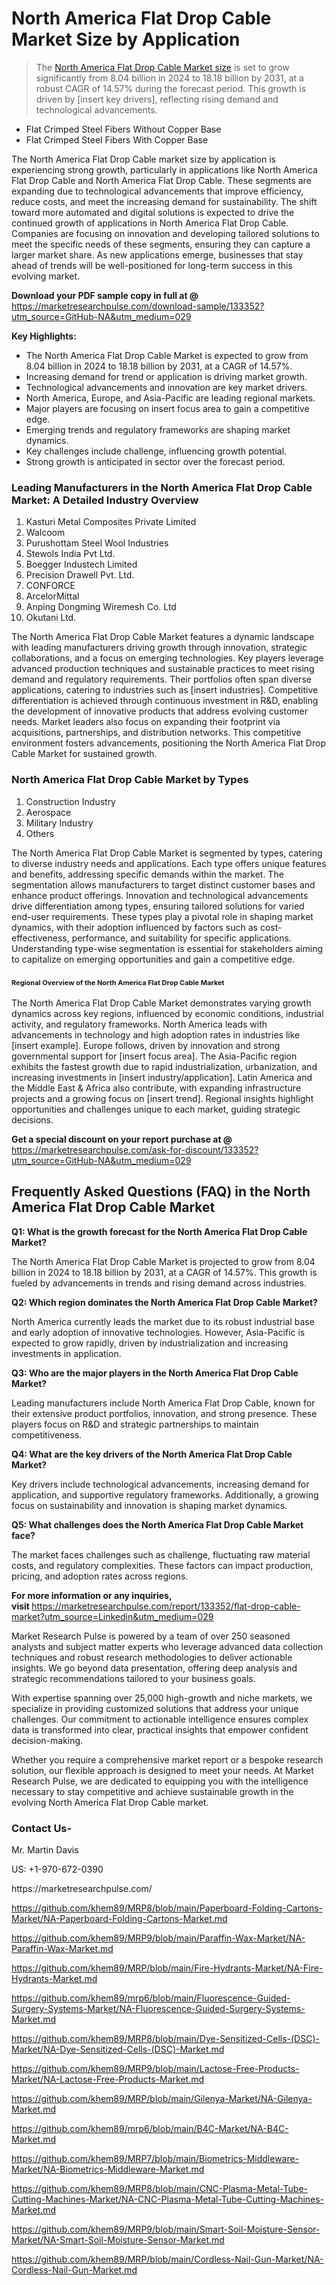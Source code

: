 <h1>North America Flat Drop Cable Market&nbsp;Size by Application</h1><blockquote><p>The <a href="https://marketresearchpulse.com/download-sample/133352?utm_source=GitHub-NA&amp;utm_medium=029">North America Flat Drop Cable Market size</a> is set to grow significantly from 8.04 billion in 2024 to 18.18 billion by 2031, at a robust CAGR of 14.57% during the forecast period. This growth is driven by [insert key drivers], reflecting rising demand and technological advancements.</p></blockquote><ul><li>Flat Crimped Steel Fibers Without Copper Base<li> Flat Crimped Steel Fibers With Copper Base</li></ul><p>The North America Flat Drop Cable market size by application is experiencing strong growth, particularly in applications like North America Flat Drop Cable and North America Flat Drop Cable. These segments are expanding due to technological advancements that improve efficiency, reduce costs, and meet the increasing demand for sustainability. The shift toward more automated and digital solutions is expected to drive the continued growth of applications in North America Flat Drop Cable. Companies are focusing on innovation and developing tailored solutions to meet the specific needs of these segments, ensuring they can capture a larger market share. As new applications emerge, businesses that stay ahead of trends will be well-positioned for long-term success in this evolving market.</p><p><strong>Download your PDF sample copy in full at @ </strong><a href="https://marketresearchpulse.com/download-sample/133352?utm_source=GitHub-NA&amp;utm_medium=029">https://marketresearchpulse.com/download-sample/133352?utm_source=GitHub-NA&amp;utm_medium=029</a></p><p><strong>Key Highlights: </strong></p><ul><li>The North America Flat Drop Cable Market is expected to grow from 8.04 billion in 2024 to 18.18 billion by 2031, at a CAGR of 14.57%.</li><li>Increasing demand for trend or application is driving market growth.</li><li>Technological advancements and innovation are key market drivers.</li><li>North America, Europe, and Asia-Pacific are leading regional markets.</li><li>Major players are focusing on insert focus area to gain a competitive edge.</li><li>Emerging trends and regulatory frameworks are shaping market dynamics.</li><li>Key challenges include challenge, influencing growth potential.</li><li>Strong growth is anticipated in sector over the forecast period.</li></ul><h3>Leading Manufacturers in the North America Flat Drop Cable Market: A Detailed Industry Overview</h3><ol><li>Kasturi Metal Composites Private Limited</li><li>Walcoom</li><li>Purushottam Steel Wool Industries</li><li>Stewols India Pvt Ltd.</li><li>Boegger Industech Limited</li><li>Precision Drawell Pvt. Ltd.</li><li>CONFORCE</li><li>ArcelorMittal</li><li>Anping Dongming Wiremesh Co. Ltd</li><li>Okutani Ltd.</li></ol><div class="flex max-w-full flex-col flex-grow"><div class="min-h-8 text-message flex w-full flex-col items-end gap-2 whitespace-normal break-words [.text-message+&amp;]:mt-5" dir="auto" data-message-author-role="assistant" data-message-id="fd8432e4-4910-450d-b182-61b7bfb0a01f" data-message-model-slug="gpt-4o"><div class="flex w-full flex-col gap-1 empty:hidden first:pt-[3px]"><div class="markdown prose w-full break-words dark:prose-invert light"><p>The North America Flat Drop Cable Market features a dynamic landscape with leading manufacturers driving growth through innovation, strategic collaborations, and a focus on emerging technologies. Key players leverage advanced production techniques and sustainable practices to meet rising demand and regulatory requirements. Their portfolios often span diverse applications, catering to industries such as [insert industries]. Competitive differentiation is achieved through continuous investment in R&amp;D, enabling the development of innovative products that address evolving customer needs. Market leaders also focus on expanding their footprint via acquisitions, partnerships, and distribution networks. This competitive environment fosters advancements, positioning the North America Flat Drop Cable Market for sustained growth.</p></div></div></div></div><h3>North America Flat Drop Cable Market by Types</h3><ol><li>Construction Industry<li> Aerospace<li> Military Industry<li> Others</li></ol><div class="flex max-w-full flex-col flex-grow"><div class="min-h-8 text-message flex w-full flex-col items-end gap-2 whitespace-normal break-words [.text-message+&amp;]:mt-5" dir="auto" data-message-author-role="assistant" data-message-id="084470be-0bb7-4664-bddf-5156b4f41249" data-message-model-slug="gpt-4o-mini"><div class="flex w-full flex-col gap-1 empty:hidden first:pt-[3px]"><div class="markdown prose w-full break-words dark:prose-invert light"><p>The North America Flat Drop Cable Market is segmented by types, catering to diverse industry needs and applications. Each type offers unique features and benefits, addressing specific demands within the market. The segmentation allows manufacturers to target distinct customer bases and enhance product offerings. Innovation and technological advancements drive differentiation among types, ensuring tailored solutions for varied end-user requirements. These types play a pivotal role in shaping market dynamics, with their adoption influenced by factors such as cost-effectiveness, performance, and suitability for specific applications. Understanding type-wise segmentation is essential for stakeholders aiming to capitalize on emerging opportunities and gain a competitive edge.</p></div></div></div></div><h3><span style="font-size: 11px;">Regional Overview of the North America Flat Drop Cable Market</span></h3><div class="flex max-w-full flex-col flex-grow"><div class="min-h-8 text-message flex w-full flex-col items-end gap-2 whitespace-normal break-words [.text-message+&amp;]:mt-5" dir="auto" data-message-author-role="assistant" data-message-id="e9038762-ce64-4e30-91c9-9bd413514231" data-message-model-slug="gpt-4o-mini"><div class="flex w-full flex-col gap-1 empty:hidden first:pt-[3px]"><div class="markdown prose w-full break-words dark:prose-invert light"><p>The North America Flat Drop Cable Market demonstrates varying growth dynamics across key regions, influenced by economic conditions, industrial activity, and regulatory frameworks. North America leads with advancements in technology and high adoption rates in industries like [insert example]. Europe follows, driven by innovation and strong governmental support for [insert focus area]. The Asia-Pacific region exhibits the fastest growth due to rapid industrialization, urbanization, and increasing investments in [insert industry/application]. Latin America and the Middle East &amp; Africa also contribute, with expanding infrastructure projects and a growing focus on [insert trend]. Regional insights highlight opportunities and challenges unique to each market, guiding strategic decisions.</p></div></div></div></div><p><strong>Get a special discount on your report purchase at @ </strong><a href="https://marketresearchpulse.com/ask-for-discount/133352?utm_source=GitHub-NA&amp;utm_medium=029">https://marketresearchpulse.com/ask-for-discount/133352?utm_source=GitHub-NA&amp;utm_medium=029</a></p><h2>Frequently Asked Questions (FAQ) in the North America Flat Drop Cable Market</h2><p><strong>Q1: What is the growth forecast for the North America Flat Drop Cable Market?</strong></p><p>The North America Flat Drop Cable Market is projected to grow from 8.04 billion in 2024 to 18.18 billion by 2031, at a CAGR of 14.57%. This growth is fueled by advancements in trends and rising demand across industries.</p><p><strong>Q2: Which region dominates the North America Flat Drop Cable Market?</strong></p><p>North America currently leads the market due to its robust industrial base and early adoption of innovative technologies. However, Asia-Pacific is expected to grow rapidly, driven by industrialization and increasing investments in application.</p><p><strong>Q3: Who are the major players in the North America Flat Drop Cable Market?</strong></p><p>Leading manufacturers include North America Flat Drop Cable, known for their extensive product portfolios, innovation, and strong presence. These players focus on R&amp;D and strategic partnerships to maintain competitiveness.</p><p><strong>Q4: What are the key drivers of the North America Flat Drop Cable Market?</strong></p><p>Key drivers include technological advancements, increasing demand for application, and supportive regulatory frameworks. Additionally, a growing focus on sustainability and innovation is shaping market dynamics.</p><p><strong>Q5: What challenges does the North America Flat Drop Cable Market face?</strong></p><p>The market faces challenges such as challenge, fluctuating raw material costs, and regulatory complexities. These factors can impact production, pricing, and adoption rates across regions.</p><p><strong>For more information or any inquiries, visit&nbsp;</strong><a href="https://marketresearchpulse.com/report/133352/flat-drop-cable-market?utm_source=Linkedin&utm_medium=029">https://marketresearchpulse.com/report/133352/flat-drop-cable-market?utm_source=Linkedin&utm_medium=029</a></p><p>Market Research Pulse is powered by a team of over 250 seasoned analysts and subject matter experts who leverage advanced data collection techniques and robust research methodologies to deliver actionable insights. We go beyond data presentation, offering deep analysis and strategic recommendations tailored to your business goals.</p><p>With expertise spanning over 25,000 high-growth and niche markets, we specialize in providing customized solutions that address your unique challenges. Our commitment to actionable intelligence ensures complex data is transformed into clear, practical insights that empower confident decision-making.</p><p>Whether you require a comprehensive market report or a bespoke research solution, our flexible approach is designed to meet your needs. At Market Research Pulse, we are dedicated to equipping you with the intelligence necessary to stay competitive and achieve sustainable growth in the evolving North America Flat Drop Cable market.</p><h3><strong>Contact Us-</strong></h3><p>Mr. Martin Davis</p><p>US: +1-970-672-0390</p><p>https://marketresearchpulse.com/</p><p><a href="https://github.com/khem89/MRP8/blob/main/Paperboard-Folding-Cartons-Market/NA-Paperboard-Folding-Cartons-Market.md">https://github.com/khem89/MRP8/blob/main/Paperboard-Folding-Cartons-Market/NA-Paperboard-Folding-Cartons-Market.md</a></p><p><a href="https://github.com/khem89/MRP9/blob/main/Paraffin-Wax-Market/NA-Paraffin-Wax-Market.md">https://github.com/khem89/MRP9/blob/main/Paraffin-Wax-Market/NA-Paraffin-Wax-Market.md</a></p><p><a href="https://github.com/khem89/MRP/blob/main/Fire-Hydrants-Market/NA-Fire-Hydrants-Market.md">https://github.com/khem89/MRP/blob/main/Fire-Hydrants-Market/NA-Fire-Hydrants-Market.md</a></p><p><a href="https://github.com/khem89/mrp6/blob/main/Fluorescence-Guided-Surgery-Systems-Market/NA-Fluorescence-Guided-Surgery-Systems-Market.md">https://github.com/khem89/mrp6/blob/main/Fluorescence-Guided-Surgery-Systems-Market/NA-Fluorescence-Guided-Surgery-Systems-Market.md</a></p><p><a href="https://github.com/khem89/MRP8/blob/main/Dye-Sensitized-Cells-(DSC)-Market/NA-Dye-Sensitized-Cells-(DSC)-Market.md">https://github.com/khem89/MRP8/blob/main/Dye-Sensitized-Cells-(DSC)-Market/NA-Dye-Sensitized-Cells-(DSC)-Market.md</a></p><p><a href="https://github.com/khem89/MRP9/blob/main/Lactose-Free-Products-Market/NA-Lactose-Free-Products-Market.md">https://github.com/khem89/MRP9/blob/main/Lactose-Free-Products-Market/NA-Lactose-Free-Products-Market.md</a></p><p><a href="https://github.com/khem89/MRP/blob/main/Gilenya-Market/NA-Gilenya-Market.md">https://github.com/khem89/MRP/blob/main/Gilenya-Market/NA-Gilenya-Market.md</a></p><p><a href="https://github.com/khem89/mrp6/blob/main/B4C-Market/NA-B4C-Market.md">https://github.com/khem89/mrp6/blob/main/B4C-Market/NA-B4C-Market.md</a></p><p><a href="https://github.com/khem89/MRP7/blob/main/Biometrics-Middleware-Market/NA-Biometrics-Middleware-Market.md">https://github.com/khem89/MRP7/blob/main/Biometrics-Middleware-Market/NA-Biometrics-Middleware-Market.md</a></p><p><a href="https://github.com/khem89/MRP8/blob/main/CNC-Plasma-Metal-Tube-Cutting-Machines-Market/NA-CNC-Plasma-Metal-Tube-Cutting-Machines-Market.md">https://github.com/khem89/MRP8/blob/main/CNC-Plasma-Metal-Tube-Cutting-Machines-Market/NA-CNC-Plasma-Metal-Tube-Cutting-Machines-Market.md</a></p><p><a href="https://github.com/khem89/MRP9/blob/main/Smart-Soil-Moisture-Sensor-Market/NA-Smart-Soil-Moisture-Sensor-Market.md">https://github.com/khem89/MRP9/blob/main/Smart-Soil-Moisture-Sensor-Market/NA-Smart-Soil-Moisture-Sensor-Market.md</a></p><p><a href="https://github.com/khem89/MRP/blob/main/Cordless-Nail-Gun-Market/NA-Cordless-Nail-Gun-Market.md">https://github.com/khem89/MRP/blob/main/Cordless-Nail-Gun-Market/NA-Cordless-Nail-Gun-Market.md</a></p>
